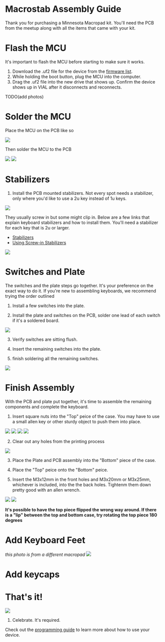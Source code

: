 # Macrostab Assembly Guide

<!-- <div style="background-color: yellow; color: black;">If your product is listed under the "Assembly Guides" on the left, disregard this universal guide and follow the specific one instead.</div> -->

Thank you for purchasing a Minnesota Macropad kit. You'll need the PCB from the meetup along with all the items that came with your kit. 

# Flash the MCU

It's important to flash the MCU before starting to make sure it works.

1. Download the .uf2 file for the device from the [firmware list](/DownloadsAndFiles/firmware-download-list.html). 
2. While holding the boot button, plug the MCU into the computer.
3. Drag the .uf2 file into the new drive that shows up. Confirm the device shows up in VIAL after it disconnects and reconnects.

TODO(add photos)

# Solder the MCU

Place the MCU on the PCB like so

![](/assets/MN/PXL_20240819_233652656.jpg)

Then solder the MCU to the PCB

![](/assets/MN/PXL_20240819_233836189.jpg)
![](/assets/MN/PXL_20240819_233843995.jpg)

# Stabilizers

1. Install the PCB mounted stabilizers. Not every spot needs a stabilizer, only where you'd like to use a 2u key instead of 1u keys. 

![](/assets/MN/PXL_20240819_234142657.jpg)

They usually screw in but some might clip in. Below are a few links that explain keyboard stabilizers and how to install them. You'll need a stabilizer for each key that is 2u or larger.

- [Stabilizers](https://keyboard.university/100-courses/stabilizers-lcjf2)
- [Using Screw-in Stabilizers](https://keyboard.university/guides/using-screw-in-stabilizers-7nxj6)

![](/assets/MN/PXL_20240819_235911186.jpg)

# Switches and Plate

The switches and the plate steps go together. It's your preference on the exact way to do it. If you're new to assembling keyboards, we recommend trying the order outlined

1. Install a few switches into the plate.

2. Install the plate and switches on the PCB, solder one lead of each switch if it's a soldered board.

![](/assets/MN/PXL_20240819_235948756.jpg)

3. Verify switches are sitting flush.

4. Insert the remaining switches into the plate.

5. finish soldering all the remaining switches.

![](/assets/MN/PXL_20240819_235954594.jpg)


# Finish Assembly

With the PCB and plate put together, it's time to assemble the remaining components and complete the keyboard. 

1. Insert square nuts into the "Top" peice of the case. You may have to use a small allen key or other sturdy object to push them into place.

![](/assets/MN/PXL_20240820_001242889.jpg)
![](/assets/MN/PXL_20240820_001258278.jpg)
![](/assets/MN/PXL_20240820_001333932.jpg)
![](/assets/MN/PXL_20240824_024914511.jpg)

2. Clear out any holes from the printing process

![](/assets/MN/PXL_20240820_001438600.jpg)

3. Place the Plate and PCB assembly into the "Bottom" piece of the case. 

4. Place the "Top" peice onto the "Bottom" peice. 

5. Insert the M3x12mm in the front holes and M3x20mm or M3x25mm, whichever is included, into the the back holes. Tightenm them down pretty good with an allen wrench.

![](/assets/MN/PXL_20240820_001759593.jpg)
![](/assets/MN/PXL_20240820_001857935.jpg)

**It's possible to have the top piece flipped the wrong way around. If there is a "lip" between the top and bottom case, try rotating the top piece 180 degrees**

# Add Keyboard Feet

*this photo is from a different macropad*
![](/assets/Macrostab/PXL_20240805_202829128.jpg)

# Add keycaps

# That's it!

![](/assets/MN/PXL_20240820_002025200.jpg)

1. Celebrate. It's required.

Check out the [programming guide](/programming.html) to learn more about how to use your device.